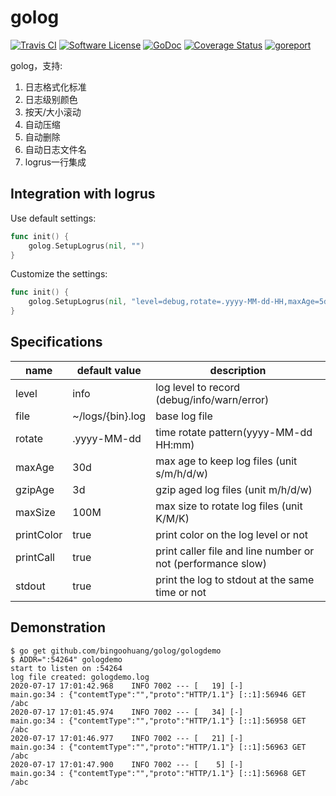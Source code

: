 # golog

[![Travis CI](https://img.shields.io/travis/bingoohuang/golog/master.svg?style=flat-square)](https://travis-ci.com/bingoohuang/golog)
[![Software License](https://img.shields.io/badge/License-MIT-orange.svg?style=flat-square)](https://github.com/bingoohuang/golog/blob/master/LICENSE.md)
[![GoDoc](https://img.shields.io/badge/godoc-reference-blue.svg?style=flat-square)](https://godoc.org/github.com/bingoohuang/golog)
[![Coverage Status](http://codecov.io/github/bingoohuang/golog/coverage.svg?branch=master)](http://codecov.io/github/bingoohuang/golog?branch=master)
[![goreport](https://www.goreportcard.com/badge/github.com/bingoohuang/golog)](https://www.goreportcard.com/report/github.com/bingoohuang/golog)

golog，支持:

1. 日志格式化标准
1. 日志级别颜色
1. 按天/大小滚动
1. 自动压缩
1. 自动删除
1. 自动日志文件名
1. logrus一行集成

## Integration with logrus

Use default settings:

```go
func init() {
    golog.SetupLogrus(nil, "")
}
```

Customize the settings:

```go
func init() {
    golog.SetupLogrus(nil, "level=debug,rotate=.yyyy-MM-dd-HH,maxAge=5d,gzipAge=1d")
}
```

## Specifications

name       | default value    | description
-----------|------------------|-------------------------------------------------------------
level      | info             | log level to record (debug/info/warn/error)
file       | ~/logs/{bin}.log | base log file
rotate     | .yyyy-MM-dd      | time rotate pattern(yyyy-MM-dd HH:mm)
maxAge     | 30d              | max age to keep log files (unit s/m/h/d/w)
gzipAge    | 3d               | gzip aged log files (unit m/h/d/w)
maxSize    | 100M             | max size to rotate log files (unit K/M/K)
printColor | true             | print color on the log level or not
printCall  | true             | print caller file and line number  or not (performance slow)
stdout     | true             | print the log to stdout at the same time or not

## Demonstration

```log
$ go get github.com/bingoohuang/golog/gologdemo
$ ADDR=":54264" gologdemo
start to listen on :54264
log file created: gologdemo.log
2020-07-17 17:01:42.968    INFO 7002 --- [   19] [-]           main.go:34 : {"contemtType":"","proto":"HTTP/1.1"} [::1]:56946 GET /abc
2020-07-17 17:01:45.974    INFO 7002 --- [   34] [-]           main.go:34 : {"contemtType":"","proto":"HTTP/1.1"} [::1]:56958 GET /abc
2020-07-17 17:01:46.977    INFO 7002 --- [   21] [-]           main.go:34 : {"contemtType":"","proto":"HTTP/1.1"} [::1]:56963 GET /abc
2020-07-17 17:01:47.900    INFO 7002 --- [    5] [-]           main.go:34 : {"contemtType":"","proto":"HTTP/1.1"} [::1]:56968 GET /abc
```
